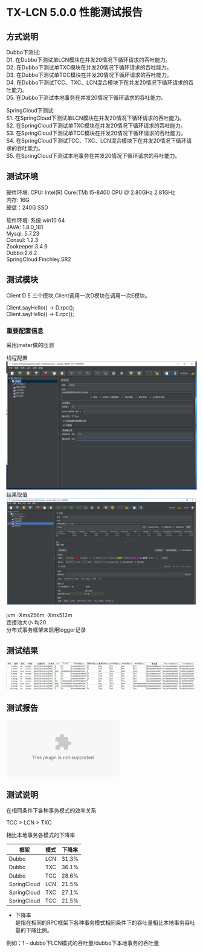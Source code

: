 # TX-LCN 5.0.0 性能测试报告

## 方式说明

Dubbo下测试:   
D1. 在Dubbo下测试单LCN模块在并发20情况下循环请求的吞吐能力。   
D2. 在Dubbo下测试单TXC模块在并发20情况下循环请求的吞吐能力。   
D3. 在Dubbo下测试单TCC模块在并发20情况下循环请求的吞吐能力。   
D4. 在Dubbo下测试TCC、TXC、LCN混合模块下在并发20情况下循环请求的吞吐能力。   
D5. 在Dubbo下测试本地事务在并发20情况下循环请求的吞吐能力。   

SpringCloud下测试:   
S1. 在SpringCloud下测试单LCN模块在并发20情况下循环请求的吞吐能力。   
S2. 在SpringCloud下测试单TXC模块在并发20情况下循环请求的吞吐能力。   
S3. 在SpringCloud下测试单TCC模块在并发20情况下循环请求的吞吐能力。   
S4. 在SpringCloud下测试TCC、TXC、LCN混合模块下在并发20情况下循环请求的吞吐能力。   
S5. 在SpringCloud下测试本地事务在并发20情况下循环请求的吞吐能力。   


## 测试环境

硬件环境:
CPU: Intel(R) Core(TM) I5-8400 CPU @ 2.80GHz 2.81GHz   
内存: 16G     
硬盘：240G SSD      


软件环境:
系统:win10 64     
JAVA: 1.8.0_181    
Mysql: 5.7.23     
Consul: 1.2.3     
Zookeeper:3.4.9    
Dubbo:2.6.2   
SpringCloud:Finchley.SR2  



## 测试模块

Client D E 三个模块,Client调用一次D模块在调用一次E模块。    

Client.sayHello() -> D.rpc();     
Client.sayHello() -> E.rpc();     


### 重要配置信息

采用jmeter做的压测

线程配置
![](img/jmeter.png)
结果取值
![](img/jmeter-res.png)

jvm  -Xms256m -Xmx512m    
连接池大小 均20    
分布式事务框架未启用logger记录  



## 测试结果 
![](img/res.png)

## 测试报告
![5.0.0%20报告](img/5.0.0%20报告.zip)


## 测试说明

在相同条件下各种事务模式的效率关系

TCC > LCN > TXC   

相比本地事务各模式的下降率

| 框架   |     模式    |  下降率|
|----------|:-------------:|:-------------:|
| Dubbo | LCN | 31.3% |
| Dubbo | TXC | 36.1% |
| Dubbo | TCC | 28.6% |
| SpringCloud | LCN | 21.5% |
| SpringCloud | TXC | 27.1% |
| SpringCloud | TCC | 21.5%  |

 
* 下降率  
   是指在相同的RPC框架下各种事务模式相同条件下的吞吐量相比本地事务吞吐量的下降比例。

例如：1 - dubbo下LCN模式的吞吐量/dubbo下本地事务的吞吐量